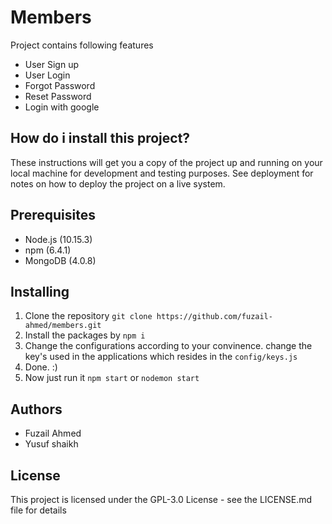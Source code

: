 # Members
Project contains following features
- User Sign up
- User Login
- Forgot Password
- Reset Password
- Login with google

## How do i install this project?
These instructions will get you a copy of the project up and running on your local machine for development and testing purposes. See deployment for notes on how to deploy the project on a live system.

## Prerequisites
- Node.js (10.15.3)
- npm (6.4.1)
- MongoDB (4.0.8)

## Installing
1. Clone the repository
`git clone https://github.com/fuzail-ahmed/members.git`
2. Install the packages by `npm i`
3. Change the configurations according to your convinence. change the key's used in the applications which resides in the `config/keys.js`
4. Done. :) 
5. Now just run it `npm start` or `nodemon start`


## Authors
* Fuzail Ahmed
* Yusuf shaikh

## License
This project is licensed under the GPL-3.0 License - see the LICENSE.md file for details
